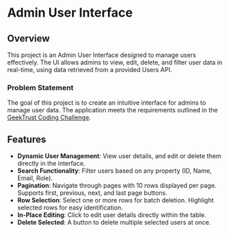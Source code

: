 # Admin User Interface

## Overview

This project is an Admin User Interface designed to manage users effectively. The UI allows admins to view, edit, delete, and filter user data in real-time, using data retrieved from a provided Users API.

### Problem Statement

The goal of this project is to create an intuitive interface for admins to manage user data. The application meets the requirements outlined in the [GeekTrust Coding Challenge](https://www.geektrust.com/coding/detailed/admin-ui).

## Features

- **Dynamic User Management**: View user details, and edit or delete them directly in the interface.
- **Search Functionality**: Filter users based on any property (ID, Name, Email, Role).
- **Pagination**: Navigate through pages with 10 rows displayed per page. Supports first, previous, next, and last page buttons.
- **Row Selection**: Select one or more rows for batch deletion. Highlight selected rows for easy identification.
- **In-Place Editing**: Click to edit user details directly within the table.
- **Delete Selected**: A button to delete multiple selected users at once.
